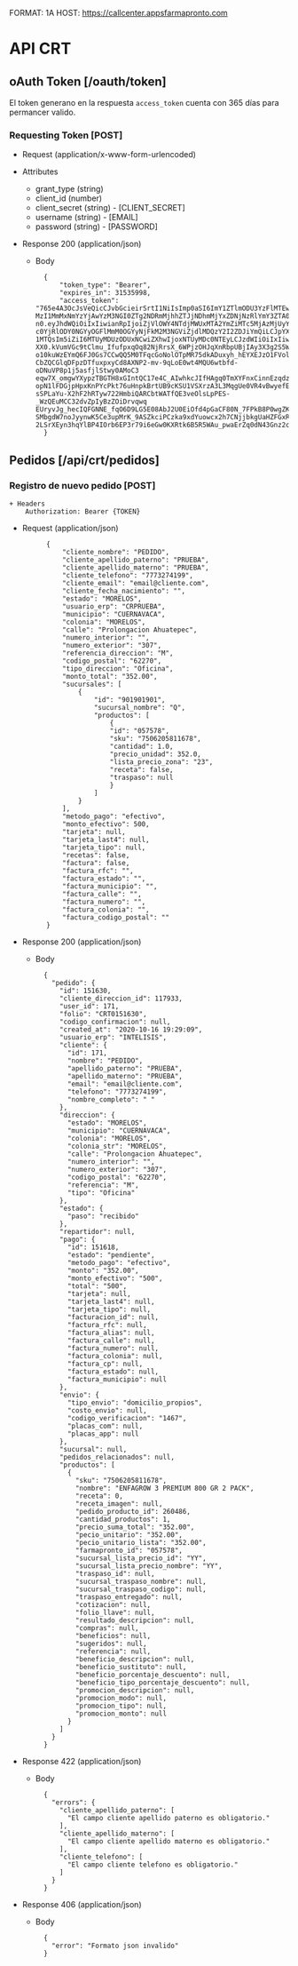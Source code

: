 FORMAT: 1A
HOST: https://callcenter.appsfarmapronto.com

# API CRT


## oAuth Token [/oauth/token]

El token generano en la respuesta `access_token` cuenta con 365 días para permancer valido.


### Requesting Token [POST]

+ Request (application/x-www-form-urlencoded)


+ Attributes
    + grant_type (string)
    + client_id (number) 
    + client_secret (string) - [CLIENT_SECRET]
    + username (string) - [EMAIL]
    + password (string) - [PASSWORD]

+ Response 200 (application/json)

    + Body
    
            {
                "token_type": "Bearer",
                "expires_in": 31535998,
                "access_token": "765e4A3OcJsVeQicCJvbGcieirSrtI1NiIsImp0aSI6ImY1ZTlmODU3YzFlMTEwNmJmYjE3OTIw MzI1MmMxNmYzYjAwYzM3NGI0ZTg2NDRmMjhhZTJjNDhmMjYxZDNjNzRlYmY3ZTA0M2NiNmQyYmJkI n0.eyJhdWQiOiIxIiwianRpIjoiZjVlOWY4NTdjMWUxMTA2YmZiMTc5MjAzMjUyYzE2ZjNiMDBjMz c0YjRlODY0NGYyOGFlMmM0OGYyNjFkM2M3NGViZjdlMDQzY2I2ZDJiYmQiLCJpYXQiOjE1MjA1Mzg 1MTQsIm5iZiI6MTUyMDUzODUxNCwiZXhwIjoxNTUyMDc0NTEyLCJzdWIiOiIxIiwic2NvcGVzIjpb XX0.kVumVGc9tClmu_IfufpxqOq82NjRrsX_6WPjzOHJqXnRbpUBjIAy3X3g2S5WUJGaVfDA5TlZ6 o10kuWzEYmQ6FJ0Gs7CCwQQ5M0TFqcGoNolOTpMR75dkADuxyh_hEYXEJzO1FVolbhTbLX793OBJT CbZQCGlqDFpzDTfuxpxyCd8AXNP2-mv-9qLoE0wt4MQU6wtbfd-oDNuVP8p1j5asfjlStwy0AMoC3 eqw7X_omgwYXypzTBGTH8xGIntQC17e4C_AIwhkcJIfHAgq0TmXYFnxCinnEzqdz4soWVU0zt4iho opN1lFDGjpHpxKnPYcPkt76uHnpkBrtUB9cKSU1VSXrzA3L3MqgUe0VR4vBwyefEDZThIeaFowT4N sSPLaYu-X2hF2hRTyw722HmbiQARCbtWATfQE3veOlsLpPES-_WzQEuMCC32dvZpIyBzZOiDrvqwq EUryvJg_hecIQFGNNE_fqO6D9LG5E08AbJ2U0EiOfd4pGaCF80N_7FPkB8P0wgZKqY6WJfpKPwHZj SMbgdW7noJyynwK5Ce3upMrK_9ASZkciPCzka9xdYuowcx2h7CNjjbkgUaHZFGxR7gDoBIW2qTChS 2LSrXEyn3hqYlBP4IOrb6EP3r79i6eGw0KXRtk6B5R5WAu_pwaErZq0dN43Gnz2cyaWnHNg",
            }
           

## Pedidos [/api/crt/pedidos]

### Registro de nuevo pedido [POST]


    + Headers
        Authorization: Bearer {TOKEN}


+ Request (application/json)
            
            {
                "cliente_nombre": "PEDIDO",
                "cliente_apellido_paterno": "PRUEBA",
                "cliente_apellido_materno": "PRUEBA",
                "cliente_telefono": "7773274199",
                "cliente_email": "email@cliente.com",
                "cliente_fecha_nacimiento": "",
                "estado": "MORELOS",
                "usuario_erp": "CRPRUEBA",
                "municipio": "CUERNAVACA",
                "colonia": "MORELOS",
                "calle": "Prolongacion Ahuatepec",
                "numero_interior": "",
                "numero_exterior": "307",
                "referencia_direccion": "M",
                "codigo_postal": "62270",
                "tipo_direccion": "Oficina",
                "monto_total": "352.00",
                "sucursales": [
                    {
                        "id": "901901901",
                        "sucursal_nombre": "Q",
                        "productos": [
                            {
                            "id": "057578",
                            "sku": "7506205811678",
                            "cantidad": 1.0,
                            "precio_unidad": 352.0,
                            "lista_precio_zona": "23",
                            "receta": false,
                            "traspaso": null
                            }
                        ]
                    }
                ],
                "metodo_pago": "efectivo",
                "monto_efectivo": 500,
                "tarjeta": null,
                "tarjeta_last4": null,
                "tarjeta_tipo": null,
                "recetas": false,
                "factura": false,
                "factura_rfc": "",
                "factura_estado": "",
                "factura_municipio": "",
                "factura_calle": "",
                "factura_numero": "",
                "factura_colonia": "",
                "factura_codigo_postal": ""
            }


+ Response 200 (application/json)

    + Body
            
            {
              "pedido": {
                "id": 151630,
                "cliente_direccion_id": 117933,
                "user_id": 171,
                "folio": "CRT0151630",
                "codigo_confirmacion": null,
                "created_at": "2020-10-16 19:29:09",
                "usuario_erp": "INTELISIS",
                "cliente": {
                  "id": 171,
                  "nombre": "PEDIDO",
                  "apellido_paterno": "PRUEBA",
                  "apellido_materno": "PRUEBA",
                  "email": "email@cliente.com",
                  "telefono": "7773274199",
                  "nombre_completo": " "
                },
                "direccion": {
                  "estado": "MORELOS",
                  "municipio": "CUERNAVACA",
                  "colonia": "MORELOS",
                  "colonia_str": "MORELOS",
                  "calle": "Prolongacion Ahuatepec",
                  "numero_interior": "",
                  "numero_exterior": "307",
                  "codigo_postal": "62270",
                  "referencia": "M",
                  "tipo": "Oficina"
                },
                "estado": {
                  "paso": "recibido"
                },
                "repartidor": null,
                "pago": {
                  "id": 151618,
                  "estado": "pendiente",
                  "metodo_pago": "efectivo",
                  "monto": "352.00",
                  "monto_efectivo": "500",
                  "total": "500",
                  "tarjeta": null,
                  "tarjeta_last4": null,
                  "tarjeta_tipo": null,
                  "facturacion_id": null,
                  "factura_rfc": null,
                  "factura_alias": null,
                  "factura_calle": null,
                  "factura_numero": null,
                  "factura_colonia": null,
                  "factura_cp": null,
                  "factura_estado": null,
                  "factura_municipio": null
                },
                "envio": {
                  "tipo_envio": "domicilio_propios",
                  "costo_envio": null,
                  "codigo_verificacion": "1467",
                  "placas_com": null,
                  "placas_app": null
                },
                "sucursal": null,
                "pedidos_relacionados": null,
                "productos": [
                  {
                    "sku": "7506205811678",
                    "nombre": "ENFAGROW 3 PREMIUM 800 GR 2 PACK",
                    "receta": 0,
                    "receta_imagen": null,
                    "pedido_producto_id": 260486,
                    "cantidad_productos": 1,
                    "precio_suma_total": "352.00",
                    "pecio_unitario": "352.00",
                    "pecio_unitario_lista": "352.00",
                    "farmapronto_id": "057578",
                    "sucursal_lista_precio_id": "YY",
                    "sucursal_lista_precio_nombre": "YY",
                    "traspaso_id": null,
                    "sucursal_traspaso_nombre": null,
                    "sucursal_traspaso_codigo": null,
                    "traspaso_entregado": null,
                    "cotizacion": null,
                    "folio_llave": null,
                    "resultado_descripcion": null,
                    "compras": null,
                    "beneficios": null,
                    "sugeridos": null,
                    "referencia": null,
                    "beneficio_descripcion": null,
                    "beneficio_sustituto": null,
                    "beneficio_porcentaje_descuento": null,
                    "beneficio_tipo_porcentaje_descuento": null,
                    "promocion_descripcion": null,
                    "promocion_modo": null,
                    "promocion_tipo": null,
                    "promocion_monto": null
                  }
                ]
              }
            }

+ Response 422 (application/json)
    + Body
        
        
            {
              "errors": {
                "cliente_apellido_paterno": [
                  "El campo cliente apellido paterno es obligatorio."
                ],
                "cliente_apellido_materno": [
                  "El campo cliente apellido materno es obligatorio."
                ],
                "cliente_telefono": [
                  "El campo cliente telefono es obligatorio."
                ]
              }
            }
            

+ Response 406 (application/json)
    + Body
    
    
            {
              "error": "Formato json invalido"
            }
            

